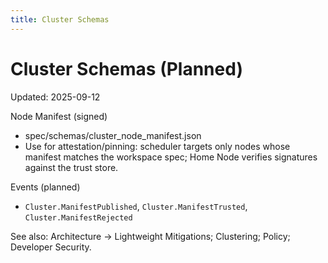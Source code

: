 ```yaml
---
title: Cluster Schemas
---
```


# Cluster Schemas (Planned)

Updated: 2025-09-12

Node Manifest (signed)
- spec/schemas/cluster_node_manifest.json
- Use for attestation/pinning: scheduler targets only nodes whose manifest matches the workspace spec; Home Node verifies signatures against the trust store.

Events (planned)
- `Cluster.ManifestPublished`, `Cluster.ManifestTrusted`, `Cluster.ManifestRejected`

See also: Architecture → Lightweight Mitigations; Clustering; Policy; Developer Security.

